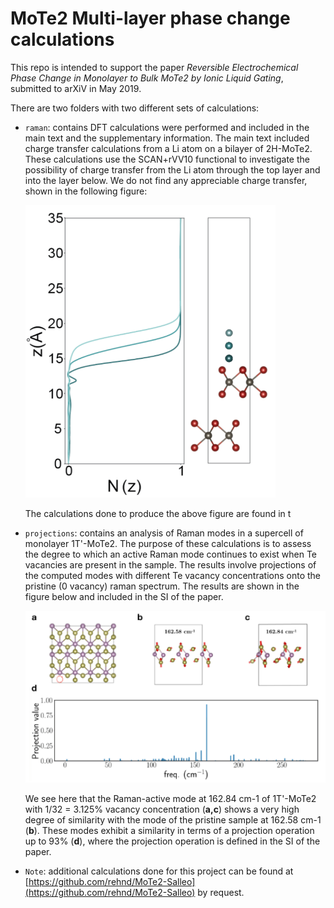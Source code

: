 # MoTe2 Multi-layer phase change calculations

This repo is intended to support the paper _Reversible Electrochemical
Phase Change in Monolayer to Bulk MoTe2 by Ionic Liquid Gating_,
submitted to arXiV in May 2019.

There are two folders with two different sets of calculations:

- `raman`: contains DFT calculations were performed and included in
  the main text and the supplementary information.  The main text
  included charge transfer calculations from a Li atom on a bilayer of
  2H-MoTe2. These calculations use the SCAN+rVV10 functional to
  investigate the possibility of charge transfer from the Li atom
  through the top layer and into the layer below. We do not find any
  appreciable charge transfer, shown in the following figure:

  <img src="raman/pics/Li-bilayer.png" width="400px"/>

  The calculations done to produce the above figure are found in t

- `projections`: contains an analysis of Raman modes in a supercell of
  monolayer 1T'-MoTe2. The purpose of these calculations is to assess
  the degree to which an active Raman mode continues to exist when Te
  vacancies are present in the sample.  The results involve
  projections of the computed modes with different Te vacancy
  concentrations onto the pristine (0 vacancy) raman spectrum. The
  results are shown in the figure below and included in the SI of the
  paper.
  
  <img src="projections/analysis/pics/sifigure.png" width="500px" />
  
  We see here that the Raman-active mode at 162.84 cm-1 of 1T'-MoTe2
  with 1/32 = 3.125% vacancy concentration (**a,c**) shows a very high
  degree of similarity with the mode of the pristine sample at 162.58
  cm-1 (**b**). These modes exhibit a similarity in terms of a
  projection operation up to 93% (**d**), where the projection
  operation is defined in the SI of the paper.
  
  
  
- `Note`: additional calculations done for this project can be found
  at
  [https://github.com/rehnd/MoTe2-Salleo](https://github.com/rehnd/MoTe2-Salleo) by
  request.
